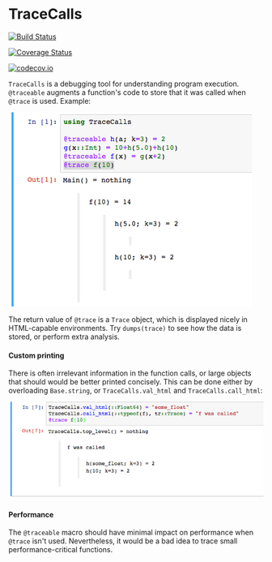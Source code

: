 # TraceCalls

[![Build Status](https://travis-ci.org/cstjean/TraceCalls.jl.svg?branch=master)](https://travis-ci.org/cstjean/TraceCalls.jl)

[![Coverage Status](https://coveralls.io/repos/cstjean/TraceCalls.jl/badge.svg?branch=master&service=github)](https://coveralls.io/github/cstjean/TraceCalls.jl?branch=master)

[![codecov.io](http://codecov.io/github/cstjean/TraceCalls.jl/coverage.svg?branch=master)](http://codecov.io/github/cstjean/TraceCalls.jl?branch=master)

`TraceCalls` is a debugging tool for understanding program execution. `@traceable`
augments a function's code to store that it was called when `@trace` is used. Example:

![Screenshot](Screenshot.png)

The return value of `@trace` is a `Trace` object, which is displayed nicely in
HTML-capable environments. Try `dumps(trace)` to see how the data is stored, or perform
extra analysis.

#### Custom printing

There is often irrelevant information in the function calls, or large objects that
should would be better printed concisely. This can be done either by overloading
`Base.string`, or `TraceCalls.val_html` and `TraceCalls.call_html`:

![Screenshot_Custom](Screenshot_Custom.png)

#### Performance

The `@traceable` macro should have minimal impact on performance when `@trace` isn't
used. Nevertheless, it would be a bad idea to trace small performance-critical functions.